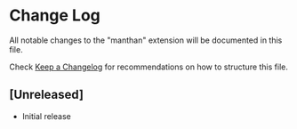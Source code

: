 # Change Log

All notable changes to the "manthan" extension will be documented in this file.

Check [Keep a Changelog](http://keepachangelog.com/) for recommendations on how to structure this file.

## [Unreleased]

- Initial release